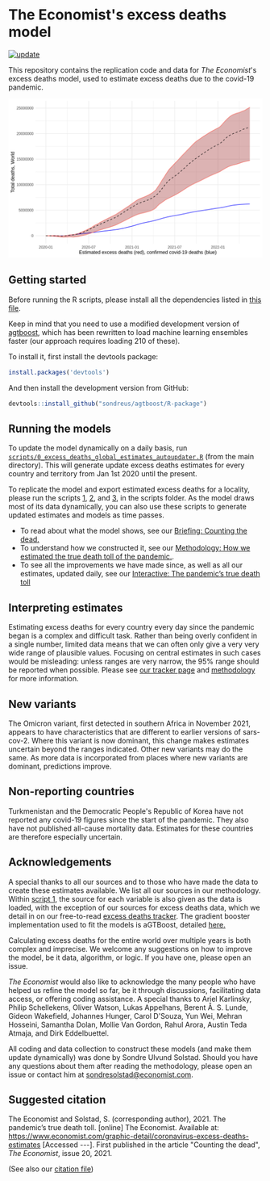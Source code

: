 # The Economist's excess deaths model

[![update](https://github.com/TheEconomist/covid-19-the-economist-global-excess-deaths-model/actions/workflows/update.yaml/badge.svg)](https://github.com/TheEconomist/covid-19-the-economist-global-excess-deaths-model/actions/workflows/update.yaml)

This repository contains the replication code and data for *The Economist*'s excess deaths model, used to estimate excess deaths due to the covid-19 pandemic.  

![Chart of total deaths over time](global_mortality.png)  

## Getting started

Before running the R scripts, please install all the dependencies listed in [this file](https://github.com/TheEconomist/covid-19-the-economist-global-excess-deaths-model/blob/main/scripts/list_of_required_packages.txt).

Keep in mind that you need to use a modified development version of [agtboost](https://github.com/sondreus/agtboost/R-package), which has been rewritten to load machine learning ensembles faster (our approach requires loading 210 of these).

To install it, first install the devtools package:

```r
install.packages('devtools')
```

And then install the development version from GitHub:

```r
devtools::install_github("sondreus/agtboost/R-package")
```

## Running the models
To update the model dynamically on a daily basis, run [`scripts/0_excess_deaths_global_estimates_autoupdater.R`](https://github.com/TheEconomist/covid-19-the-economist-global-excess-deaths-model/blob/main/scripts/0_excess_deaths_global_estimates_autoupdater.R) (from the main directory). This will generate update excess deaths estimates for every country and territory from Jan 1st 2020 until the present.

To replicate the model and export estimated excess deaths for a locality, please run the scripts [1](https://github.com/TheEconomist/covid-19-the-economist-global-excess-deaths-model/blob/main/scripts/1_excess_deaths_global_estimates_data_generation.R), [2](https://github.com/TheEconomist/covid-19-the-economist-global-excess-deaths-model/blob/main/scripts/2_excess_deaths_global_estimates_model.R), and [3](https://github.com/TheEconomist/covid-19-the-economist-global-excess-deaths-model/blob/main/scripts/3_excess_deaths_global_estimates_export.R), in the scripts folder. As the model draws most of its data dynamically, you can also use these scripts to generate updated estimates and models as time passes.

- To read about what the model shows, see our [Briefing: Counting the dead.](https://www.economist.com/briefing/2021/05/15/there-have-been-7m-13m-excess-deaths-worldwide-during-the-pandemic)     
- To understand how we constructed it, see our [Methodology: How we estimated the true death toll of the pandemic.](https://www.economist.com/ExcessDeathsModel).  
- To see all the improvements we have made since, as well as all our estimates, updated daily, see our [Interactive: The pandemic’s true death toll](https://www.economist.com/graphic-detail/coronavirus-excess-deaths-estimates)

## Interpreting estimates
Estimating excess deaths for every country every day since the pandemic began is a complex and difficult task. Rather than being overly confident in a single number, limited data means that we can often only give a very very wide range of plausible values. Focusing on central estimates in such cases would be misleading: unless ranges are very narrow, the 95% range should be reported when possible. Please see [our tracker page](https://www.economist.com/graphic-detail/coronavirus-excess-deaths-estimates) and [methodology](https://www.economist.com/graphic-detail/2021/05/13/how-we-estimated-the-true-death-toll-of-the-pandemic) for more information.

## New variants
The Omicron variant, first detected in southern Africa in November 2021, appears to have characteristics that are different to earlier versions of sars-cov-2. Where this variant is now dominant, this change makes estimates uncertain beyond the ranges indicated. Other new variants may do the same. As more data is incorporated from places where new variants are dominant, predictions improve. 

## Non-reporting countries
Turkmenistan and the Democratic People's Republic of Korea have not reported any covid-19 figures since the start of the pandemic. They also have not published all-cause mortality data. Estimates for these countries are therefore especially uncertain. 

## Acknowledgements
A special thanks to all our sources and to those who have made the data to create these estimates available. We list all our sources in our methodology. Within [script 1](https://github.com/TheEconomist/covid-19-the-economist-global-excess-deaths-model/blob/main/scripts/1_excess_deaths_global_estimates_data_generation.R), the source for each variable is also given as the data is loaded, with the exception of our sources for excess deaths data, which we detail in on our free-to-read [excess deaths tracker](https://www.economist.com/graphic-detail/coronavirus-excess-deaths-tracker). The gradient booster implementation used to fit the models is aGTBoost, detailed [here.](https://arxiv.org/abs/2008.05926)

Calculating excess deaths for the entire world over multiple years is both complex and imprecise. We welcome any suggestions on how to improve the model, be it data, algorithm, or  logic. If you have one, please open an issue.

*The Economist* would also like to acknowledge the many people who have helped us refine the model so far, be it through discussions, facilitating data access, or offering coding assistance. A special thanks to Ariel Karlinsky, Philip Schellekens, Oliver Watson, Lukas Appelhans, Berent Å. S. Lunde, Gideon Wakefield, Johannes Hunger, Carol D'Souza, Yun Wei, Mehran Hosseini, Samantha Dolan, Mollie Van Gordon, Rahul Arora, Austin Teda Atmaja, and Dirk Eddelbuettel.

All coding and data collection to construct these models (and make them update dynamically) was done by Sondre Ulvund Solstad. Should you have any questions about them after reading the methodology, please open an issue or contact him at sondresolstad@economist.com.

## Suggested citation
The Economist and Solstad, S. (corresponding author), 2021. The pandemic’s true death toll. [online] The Economist. Available at: <https://www.economist.com/graphic-detail/coronavirus-excess-deaths-estimates> [Accessed ---]. First published in the article "Counting the dead", _The Economist_, issue 20, 2021. 
  
(See also our [citation file](https://github.com/TheEconomist/covid-19-the-economist-global-excess-deaths-model/blob/main/citation.cff))
